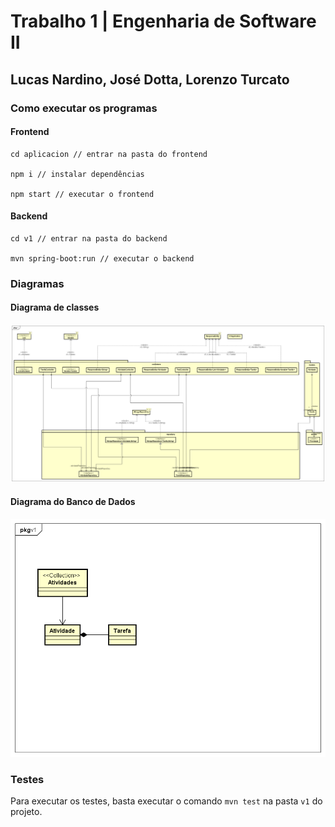 # Trabalho 1 | Engenharia de Software II

## Lucas Nardino, José Dotta, Lorenzo Turcato

### Como executar os programas

#### Frontend

``````
cd aplicacion // entrar na pasta do frontend

npm i // instalar dependências

npm start // executar o frontend
``````

#### Backend

``````
cd v1 // entrar na pasta do backend

mvn spring-boot:run // executar o backend
``````



### Diagramas

#### Diagrama de classes
![Diagrama de classes](BackEndDiagram.png)

#### Diagrama do Banco de Dados
![Diagrama do Banco de Dados](DataBase.png)


### Testes

Para executar os testes, basta executar o comando `mvn test` na pasta `v1` do projeto.